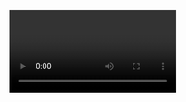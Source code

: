 <video id="videoElement" autoplay="true"></video>
<script src="https://cdn.jsdelivr.net/npm/@tensorflow/tfjs"></script>
<script src="https://cdn.jsdelivr.net/npm/@tensorflow-models/posenet"></script>

<script>

  var video = document.querySelector("#video");
  if (navigator.mediaDevices.getUserMedia) {       
       navigator.mediaDevices.getUserMedia({video: true})
       .then(function(stream) {
            console.log('Attaching video stream to the video element');
            video.srcObject = stream;
       })
       .catch(function(error) {
            console.log("Couldn't attach the video stream. Caught following error", error);
       });
  }

      function captureImage(video) {
        var scale = 1;
       var canvas = document.createElement("canvas");
        canvas.width = video.videoWidth * scale;
        canvas.height = video.videoHeight * scale;
        canvas.getContext('2d').drawImage(video, 0, 0, canvas.width, canvas.height);
        document.getElementById('div-image').innerHTML = '';
        document.getElementById('div-image').appendChild(canvas);

        return canvas.toDataURL('image/jpeg');
      }

  const net = await posenet.load();

  const pose = await net.estimateSinglePose(image, {
    flipHorizontal: false
  });

</script>
